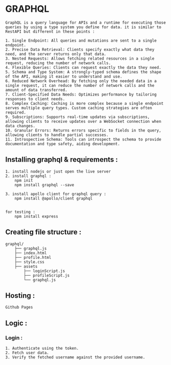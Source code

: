 # GRAPHQL
    GraphQL is a query language for APIs and a runtime for executing those queries by using a type system you define for data. it is similar to RestAPI but different in these points :

    1. Single Endpoint: All queries and mutations are sent to a single endpoint.
    2. Precise Data Retrieval: Clients specify exactly what data they need, and the server returns only that data.
    3. Nested Requests: Allows fetching related resources in a single request, reducing the number of network calls.
    4. Flexible Queries: Clients can request exactly the data they need.
    5. Schema and Type System: A strongly-typed schema defines the shape of the API, making it easier to understand and use.
    6. Reduced Network Overhead: By fetching only the needed data in a single request, it can reduce the number of network calls and the amount of data transferred.
    7. Client-Specified Data Needs: Optimizes performance by tailoring responses to client needs.
    8. Complex Caching: Caching is more complex because a single endpoint serves multiple query types. Custom caching strategies are often required.
    9. Subscriptions: Supports real-time updates via subscriptions, allowing clients to receive updates over a WebSocket connection when data changes.
    10. Granular Errors: Returns errors specific to fields in the query, allowing clients to handle partial successes.
    11. Introspective Schema: Tools can introspect the schema to provide documentation and type safety, aiding development.



## Installing graphql & requirements :
    1. install nodejs or just open the live server
    2. install graphql :
        npm init
        npm install graphql --save

    3. install apollo client for graphql query :
        npm install @apollo/client graphql


    for testing : 
        npm install express
        

## Creating file structure :
    graphql/
        ├── graphql.js
        ├── index.html
        ├── profile.html
        ├── style.css
        ├── assets
            ├── loginScript.js
            ├── profileScript.js
            └── graphql.js

## Hosting : 
    Github Pages

## Logic :
### Login : 
    1. Authenticate using the token.
    2. Fetch user data.
    3. Verify the fetched username against the provided username.
